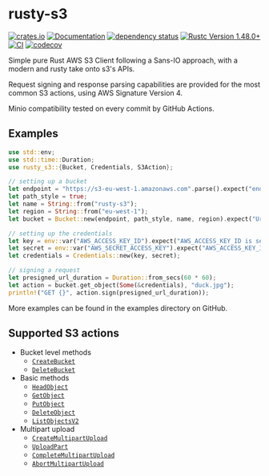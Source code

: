 # rusty-s3

[![crates.io](https://img.shields.io/crates/v/rusty-s3.svg)](https://crates.io/crates/rusty-s3)
[![Documentation](https://docs.rs/rusty-s3/badge.svg)](https://docs.rs/rusty-s3)
[![dependency status](https://deps.rs/crate/rusty-s3/0.1.2/status.svg)](https://deps.rs/crate/rusty-s3/0.1.2)
[![Rustc Version 1.48.0+](https://img.shields.io/badge/rustc-1.48.0+-lightgray.svg)](https://blog.rust-lang.org/2020/11/19/Rust-1.48.html)
[![CI](https://github.com/paolobarbolini/rusty-s3/workflows/CI/badge.svg)](https://github.com/paolobarbolini/rusty-s3/actions?query=workflow%3ACI)
[![codecov](https://codecov.io/gh/paolobarbolini/rusty-s3/branch/main/graph/badge.svg?token=K0YPC21N8D)](https://codecov.io/gh/paolobarbolini/rusty-s3)

Simple pure Rust AWS S3 Client following a Sans-IO approach, with a modern
and rusty take onto s3's APIs.

Request signing and response parsing capabilities are provided for the
most common S3 actions, using AWS Signature Version 4.

Minio compatibility tested on every commit by GitHub Actions.

## Examples

```rust
use std::env;
use std::time::Duration;
use rusty_s3::{Bucket, Credentials, S3Action};

// setting up a bucket
let endpoint = "https://s3-eu-west-1.amazonaws.com".parse().expect("endpoint is a valid Url");
let path_style = true;
let name = String::from("rusty-s3");
let region = String::from("eu-west-1");
let bucket = Bucket::new(endpoint, path_style, name, region).expect("Url has a valid scheme and host");

// setting up the credentials
let key = env::var("AWS_ACCESS_KEY_ID").expect("AWS_ACCESS_KEY_ID is set and a valid String");
let secret = env::var("AWS_SECRET_ACCESS_KEY").expect("AWS_ACCESS_KEY_ID is set and a valid String");
let credentials = Credentials::new(key, secret);

// signing a request
let presigned_url_duration = Duration::from_secs(60 * 60);
let action = bucket.get_object(Some(&credentials), "duck.jpg");
println!("GET {}", action.sign(presigned_url_duration));
```

More examples can be found in the examples directory on GitHub.

## Supported S3 actions

* Bucket level methods
    * [`CreateBucket`][createbucket]
    * [`DeleteBucket`][deletebucket]
* Basic methods
    * [`HeadObject`][headobject]
    * [`GetObject`][getobject]
    * [`PutObject`][putobject]
    * [`DeleteObject`][deleteobject]
    * [`ListObjectsV2`][listobjectsv2]
* Multipart upload
    * [`CreateMultipartUpload`][completemultipart]
    * [`UploadPart`][uploadpart]
    * [`CompleteMultipartUpload`][completemultipart]
    * [`AbortMultipartUpload`][abortmultipart]

[abortmultipart]: https://docs.aws.amazon.com/AmazonS3/latest/API/API_AbortMultipartUpload.html
[completemultipart]: https://docs.aws.amazon.com/AmazonS3/latest/API/API_CreateMultipartUpload.html
[createbucket]: https://docs.aws.amazon.com/AmazonS3/latest/API/API_CreateBucket.html
[deletebucket]: https://docs.aws.amazon.com/AmazonS3/latest/API/API_DeleteBucket.html
[createmultipart]: https://docs.aws.amazon.com/AmazonS3/latest/API/API_CreateMultipartUpload.html
[deleteobject]: https://docs.aws.amazon.com/AmazonS3/latest/API/API_DeleteObject.html
[getobject]: https://docs.aws.amazon.com/AmazonS3/latest/API/API_GetObject.html
[headobject]: https://docs.aws.amazon.com/AmazonS3/latest/API/API_HeadObject.html
[listobjectsv2]: https://docs.aws.amazon.com/AmazonS3/latest/API/API_ListObjectsV2.html
[putobject]: https://docs.aws.amazon.com/AmazonS3/latest/API/API_PutObject.html
[uploadpart]: https://docs.aws.amazon.com/AmazonS3/latest/API/API_UploadPart
